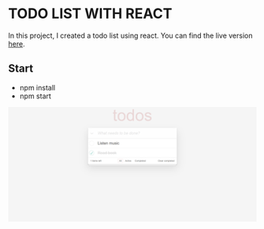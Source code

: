 # TODO LIST WITH REACT

In this project, I created a todo list using react.
You can find the live version [here](https://to-do-with-react-one.vercel.app/).

## Start
- npm install
- npm start

![](https://github.com/murat7001/to-do-with-react/blob/master/image/todo.png)
